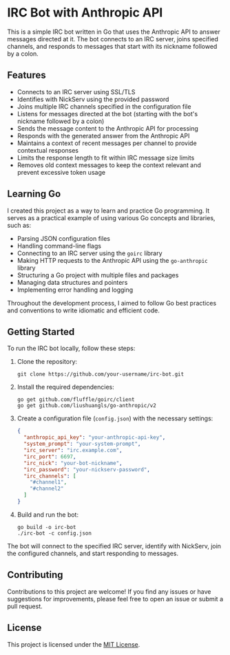 # IRC Bot with Anthropic API

This is a simple IRC bot written in Go that uses the Anthropic API to answer messages directed at it. The bot connects to an IRC server, joins specified channels, and responds to messages that start with its nickname followed by a colon.

## Features

- Connects to an IRC server using SSL/TLS
- Identifies with NickServ using the provided password
- Joins multiple IRC channels specified in the configuration file
- Listens for messages directed at the bot (starting with the bot's nickname followed by a colon)
- Sends the message content to the Anthropic API for processing
- Responds with the generated answer from the Anthropic API
- Maintains a context of recent messages per channel to provide contextual responses
- Limits the response length to fit within IRC message size limits
- Removes old context messages to keep the context relevant and prevent excessive token usage

## Learning Go

I created this project as a way to learn and practice Go programming. It serves as a practical example of using various Go concepts and libraries, such as:

- Parsing JSON configuration files
- Handling command-line flags
- Connecting to an IRC server using the `goirc` library
- Making HTTP requests to the Anthropic API using the `go-anthropic` library
- Structuring a Go project with multiple files and packages
- Managing data structures and pointers
- Implementing error handling and logging

Throughout the development process, I aimed to follow Go best practices and conventions to write idiomatic and efficient code.

## Getting Started

To run the IRC bot locally, follow these steps:

1. Clone the repository:

   ```
   git clone https://github.com/your-username/irc-bot.git
   ```

2. Install the required dependencies:

   ```
   go get github.com/fluffle/goirc/client
   go get github.com/liushuangls/go-anthropic/v2
   ```

3. Create a configuration file (`config.json`) with the necessary settings:

   ```json
   {
     "anthropic_api_key": "your-anthropic-api-key",
     "system_prompt": "your-system-prompt",
     "irc_server": "irc.example.com",
     "irc_port": 6697,
     "irc_nick": "your-bot-nickname",
     "irc_password": "your-nickserv-password",
     "irc_channels": [
       "#channel1",
       "#channel2"
     ]
   }
   ```

4. Build and run the bot:

   ```
   go build -o irc-bot
   ./irc-bot -c config.json
   ```

The bot will connect to the specified IRC server, identify with NickServ, join the configured channels, and start responding to messages.

## Contributing

Contributions to this project are welcome! If you find any issues or have suggestions for improvements, please feel free to open an issue or submit a pull request.

## License

This project is licensed under the [MIT License](LICENSE).
